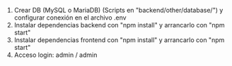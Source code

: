 1. Crear DB (MySQL o MariaDB) (Scripts en "backend/other/database/") y configurar conexión en el archivo .env
2. Instalar dependencias backend con "npm install" y arrancarlo con "npm start"
3. Instalar dependencias frontend con "npm install" y arrancarlo con "npm start"
4. Acceso login: admin / admin
